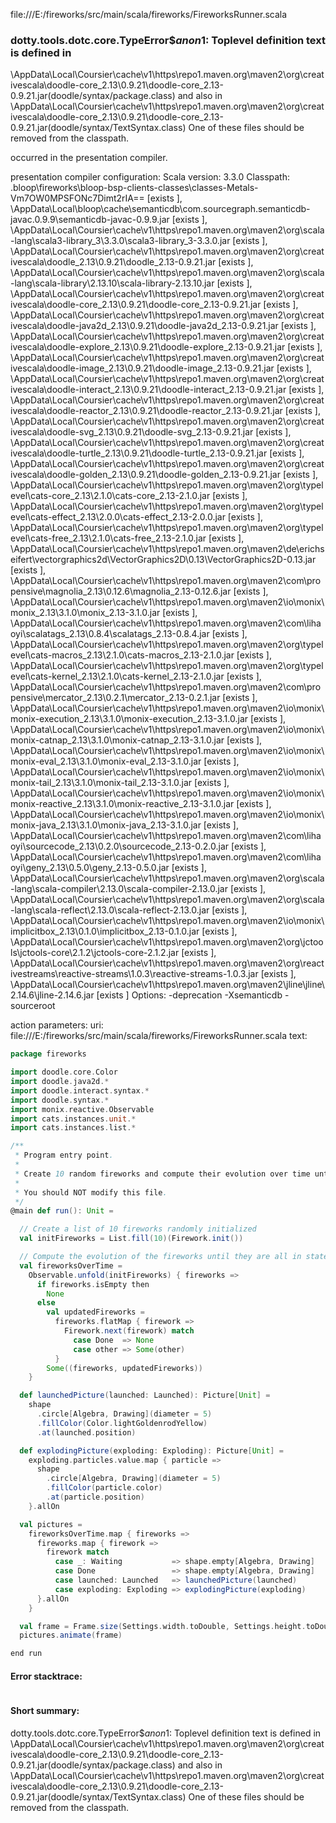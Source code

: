 file:///E:/fireworks/src/main/scala/fireworks/FireworksRunner.scala
### dotty.tools.dotc.core.TypeError$$anon$1: Toplevel definition text is defined in
  <HOME>\AppData\Local\Coursier\cache\v1\https\repo1.maven.org\maven2\org\creativescala\doodle-core_2.13\0.9.21\doodle-core_2.13-0.9.21.jar(doodle/syntax/package.class)
and also in
  <HOME>\AppData\Local\Coursier\cache\v1\https\repo1.maven.org\maven2\org\creativescala\doodle-core_2.13\0.9.21\doodle-core_2.13-0.9.21.jar(doodle/syntax/TextSyntax.class)
One of these files should be removed from the classpath.

occurred in the presentation compiler.

presentation compiler configuration:
Scala version: 3.3.0
Classpath:
<WORKSPACE>\.bloop\fireworks\bloop-bsp-clients-classes\classes-Metals-Vm7OW0MPSFONc7Dimt2rIA== [exists ], <HOME>\AppData\Local\bloop\cache\semanticdb\com.sourcegraph.semanticdb-javac.0.9.9\semanticdb-javac-0.9.9.jar [exists ], <HOME>\AppData\Local\Coursier\cache\v1\https\repo1.maven.org\maven2\org\scala-lang\scala3-library_3\3.3.0\scala3-library_3-3.3.0.jar [exists ], <HOME>\AppData\Local\Coursier\cache\v1\https\repo1.maven.org\maven2\org\creativescala\doodle_2.13\0.9.21\doodle_2.13-0.9.21.jar [exists ], <HOME>\AppData\Local\Coursier\cache\v1\https\repo1.maven.org\maven2\org\scala-lang\scala-library\2.13.10\scala-library-2.13.10.jar [exists ], <HOME>\AppData\Local\Coursier\cache\v1\https\repo1.maven.org\maven2\org\creativescala\doodle-core_2.13\0.9.21\doodle-core_2.13-0.9.21.jar [exists ], <HOME>\AppData\Local\Coursier\cache\v1\https\repo1.maven.org\maven2\org\creativescala\doodle-java2d_2.13\0.9.21\doodle-java2d_2.13-0.9.21.jar [exists ], <HOME>\AppData\Local\Coursier\cache\v1\https\repo1.maven.org\maven2\org\creativescala\doodle-explore_2.13\0.9.21\doodle-explore_2.13-0.9.21.jar [exists ], <HOME>\AppData\Local\Coursier\cache\v1\https\repo1.maven.org\maven2\org\creativescala\doodle-image_2.13\0.9.21\doodle-image_2.13-0.9.21.jar [exists ], <HOME>\AppData\Local\Coursier\cache\v1\https\repo1.maven.org\maven2\org\creativescala\doodle-interact_2.13\0.9.21\doodle-interact_2.13-0.9.21.jar [exists ], <HOME>\AppData\Local\Coursier\cache\v1\https\repo1.maven.org\maven2\org\creativescala\doodle-reactor_2.13\0.9.21\doodle-reactor_2.13-0.9.21.jar [exists ], <HOME>\AppData\Local\Coursier\cache\v1\https\repo1.maven.org\maven2\org\creativescala\doodle-svg_2.13\0.9.21\doodle-svg_2.13-0.9.21.jar [exists ], <HOME>\AppData\Local\Coursier\cache\v1\https\repo1.maven.org\maven2\org\creativescala\doodle-turtle_2.13\0.9.21\doodle-turtle_2.13-0.9.21.jar [exists ], <HOME>\AppData\Local\Coursier\cache\v1\https\repo1.maven.org\maven2\org\creativescala\doodle-golden_2.13\0.9.21\doodle-golden_2.13-0.9.21.jar [exists ], <HOME>\AppData\Local\Coursier\cache\v1\https\repo1.maven.org\maven2\org\typelevel\cats-core_2.13\2.1.0\cats-core_2.13-2.1.0.jar [exists ], <HOME>\AppData\Local\Coursier\cache\v1\https\repo1.maven.org\maven2\org\typelevel\cats-effect_2.13\2.0.0\cats-effect_2.13-2.0.0.jar [exists ], <HOME>\AppData\Local\Coursier\cache\v1\https\repo1.maven.org\maven2\org\typelevel\cats-free_2.13\2.1.0\cats-free_2.13-2.1.0.jar [exists ], <HOME>\AppData\Local\Coursier\cache\v1\https\repo1.maven.org\maven2\de\erichseifert\vectorgraphics2d\VectorGraphics2D\0.13\VectorGraphics2D-0.13.jar [exists ], <HOME>\AppData\Local\Coursier\cache\v1\https\repo1.maven.org\maven2\com\propensive\magnolia_2.13\0.12.6\magnolia_2.13-0.12.6.jar [exists ], <HOME>\AppData\Local\Coursier\cache\v1\https\repo1.maven.org\maven2\io\monix\monix_2.13\3.1.0\monix_2.13-3.1.0.jar [exists ], <HOME>\AppData\Local\Coursier\cache\v1\https\repo1.maven.org\maven2\com\lihaoyi\scalatags_2.13\0.8.4\scalatags_2.13-0.8.4.jar [exists ], <HOME>\AppData\Local\Coursier\cache\v1\https\repo1.maven.org\maven2\org\typelevel\cats-macros_2.13\2.1.0\cats-macros_2.13-2.1.0.jar [exists ], <HOME>\AppData\Local\Coursier\cache\v1\https\repo1.maven.org\maven2\org\typelevel\cats-kernel_2.13\2.1.0\cats-kernel_2.13-2.1.0.jar [exists ], <HOME>\AppData\Local\Coursier\cache\v1\https\repo1.maven.org\maven2\com\propensive\mercator_2.13\0.2.1\mercator_2.13-0.2.1.jar [exists ], <HOME>\AppData\Local\Coursier\cache\v1\https\repo1.maven.org\maven2\io\monix\monix-execution_2.13\3.1.0\monix-execution_2.13-3.1.0.jar [exists ], <HOME>\AppData\Local\Coursier\cache\v1\https\repo1.maven.org\maven2\io\monix\monix-catnap_2.13\3.1.0\monix-catnap_2.13-3.1.0.jar [exists ], <HOME>\AppData\Local\Coursier\cache\v1\https\repo1.maven.org\maven2\io\monix\monix-eval_2.13\3.1.0\monix-eval_2.13-3.1.0.jar [exists ], <HOME>\AppData\Local\Coursier\cache\v1\https\repo1.maven.org\maven2\io\monix\monix-tail_2.13\3.1.0\monix-tail_2.13-3.1.0.jar [exists ], <HOME>\AppData\Local\Coursier\cache\v1\https\repo1.maven.org\maven2\io\monix\monix-reactive_2.13\3.1.0\monix-reactive_2.13-3.1.0.jar [exists ], <HOME>\AppData\Local\Coursier\cache\v1\https\repo1.maven.org\maven2\io\monix\monix-java_2.13\3.1.0\monix-java_2.13-3.1.0.jar [exists ], <HOME>\AppData\Local\Coursier\cache\v1\https\repo1.maven.org\maven2\com\lihaoyi\sourcecode_2.13\0.2.0\sourcecode_2.13-0.2.0.jar [exists ], <HOME>\AppData\Local\Coursier\cache\v1\https\repo1.maven.org\maven2\com\lihaoyi\geny_2.13\0.5.0\geny_2.13-0.5.0.jar [exists ], <HOME>\AppData\Local\Coursier\cache\v1\https\repo1.maven.org\maven2\org\scala-lang\scala-compiler\2.13.0\scala-compiler-2.13.0.jar [exists ], <HOME>\AppData\Local\Coursier\cache\v1\https\repo1.maven.org\maven2\org\scala-lang\scala-reflect\2.13.0\scala-reflect-2.13.0.jar [exists ], <HOME>\AppData\Local\Coursier\cache\v1\https\repo1.maven.org\maven2\io\monix\implicitbox_2.13\0.1.0\implicitbox_2.13-0.1.0.jar [exists ], <HOME>\AppData\Local\Coursier\cache\v1\https\repo1.maven.org\maven2\org\jctools\jctools-core\2.1.2\jctools-core-2.1.2.jar [exists ], <HOME>\AppData\Local\Coursier\cache\v1\https\repo1.maven.org\maven2\org\reactivestreams\reactive-streams\1.0.3\reactive-streams-1.0.3.jar [exists ], <HOME>\AppData\Local\Coursier\cache\v1\https\repo1.maven.org\maven2\jline\jline\2.14.6\jline-2.14.6.jar [exists ]
Options:
-deprecation -Xsemanticdb -sourceroot <WORKSPACE>


action parameters:
uri: file:///E:/fireworks/src/main/scala/fireworks/FireworksRunner.scala
text:
```scala
package fireworks

import doodle.core.Color
import doodle.java2d.*
import doodle.interact.syntax.*
import doodle.syntax.*
import monix.reactive.Observable
import cats.instances.unit.*
import cats.instances.list.*

/**
 * Program entry point.
 *
 * Create 10 random fireworks and compute their evolution over time until they are all done.
 *
 * You should NOT modify this file.
 */
@main def run(): Unit =

  // Create a list of 10 fireworks randomly initialized
  val initFireworks = List.fill(10)(Firework.init())

  // Compute the evolution of the fireworks until they are all in state `Done`
  val fireworksOverTime =
    Observable.unfold(initFireworks) { fireworks =>
      if fireworks.isEmpty then
        None
      else
        val updatedFireworks =
          fireworks.flatMap { firework =>
            Firework.next(firework) match
              case Done  => None
              case other => Some(other)
          }
        Some((fireworks, updatedFireworks))
    }

  def launchedPicture(launched: Launched): Picture[Unit] =
    shape
      .circle[Algebra, Drawing](diameter = 5)
      .fillColor(Color.lightGoldenrodYellow)
      .at(launched.position)

  def explodingPicture(exploding: Exploding): Picture[Unit] =
    exploding.particles.value.map { particle =>
      shape
        .circle[Algebra, Drawing](diameter = 5)
        .fillColor(particle.color)
        .at(particle.position)
    }.allOn

  val pictures =
    fireworksOverTime.map { fireworks =>
      fireworks.map { firework =>
        firework match
          case _: Waiting           => shape.empty[Algebra, Drawing]
          case Done                 => shape.empty[Algebra, Drawing]
          case launched: Launched   => launchedPicture(launched)
          case exploding: Exploding => explodingPicture(exploding)
      }.allOn
    }

  val frame = Frame.size(Settings.width.toDouble, Settings.height.toDouble).background(Color.black)
  pictures.animate(frame)

end run

```



#### Error stacktrace:

```

```
#### Short summary: 

dotty.tools.dotc.core.TypeError$$anon$1: Toplevel definition text is defined in
  <HOME>\AppData\Local\Coursier\cache\v1\https\repo1.maven.org\maven2\org\creativescala\doodle-core_2.13\0.9.21\doodle-core_2.13-0.9.21.jar(doodle/syntax/package.class)
and also in
  <HOME>\AppData\Local\Coursier\cache\v1\https\repo1.maven.org\maven2\org\creativescala\doodle-core_2.13\0.9.21\doodle-core_2.13-0.9.21.jar(doodle/syntax/TextSyntax.class)
One of these files should be removed from the classpath.